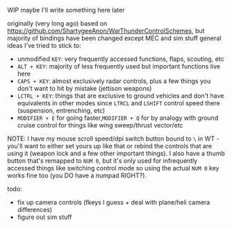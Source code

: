 WIP maybe I'll write something here later

originally (very long ago) based on https://github.com/ShartygeeAnon/WarThunderControlSchemes, but majority of bindings have been changed except MEC and sim stuff
general ideas I've tried to stick to:
  - unmodified `KEY`: very frequently accessed functions, flaps, scouting, etc
  - `ALT + KEY`: majority of less frequently used but important functions live here
  - `CAPS + KEY`: almost exclusively radar controls, plus a few things you don't want to hit by mistake (jettison weapons)
  - `LCTRL + KEY`: things that are exclusive to ground vehicles and don't have equivalents in other modes since `LTRCL` and `LSHIFT` control speed there (suspension, entrenching, etc)
  - `MODIFIER + E` for going faster,`MODIFIER + Q` for by analogy with ground cruise control for things like wing sweep/thrust vector/etc
  
NOTE: I have my mouse scroll speed/dpi switch button bound to `\` in WT - you'll want to either set yours up like that or rebind the controls that are using it (weapon lock and a few other important things). I also have a thumb button that's remapped to `NUM 0`, but it's only used for infrequently accessed things like switching control mode so using the actual `NUM 0` key works fine too (you DO have a numpad RIGHT?).


todo:
- fix up camera controls (fkeys I guess + deal with plane/heli camera differences)
- figure out sim stuff
